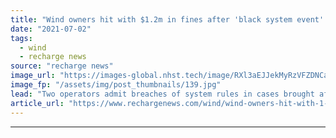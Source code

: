 ```yaml
---
title: "Wind owners hit with $1.2m in fines after 'black system event' that left state without power"
date: "2021-07-02"
tags: 
  - wind
  - recharge news
source: "recharge news"
image_url: "https://images-global.nhst.tech/image/RXl3aEJJekMyRzVFZDNCaXp4cGNNZzlpejZ2c3hOZGYwcEdqRXF2Y0ZuYz0=/nhst/binary/46b0a49a08f538365317f840af0884a5"
image_fp: "/assets/img/post_thumbnails/139.jpg"
lead: "Two operators admit breaches of system rules in cases brought after 2016 network meltdown that hit almost a million homes in South Australia"
article_url: "https://www.rechargenews.com/wind/wind-owners-hit-with-1-2m-in-fines-after-black-system-event-that-left-state-without-power/2-1-1034371"
---
```


---
